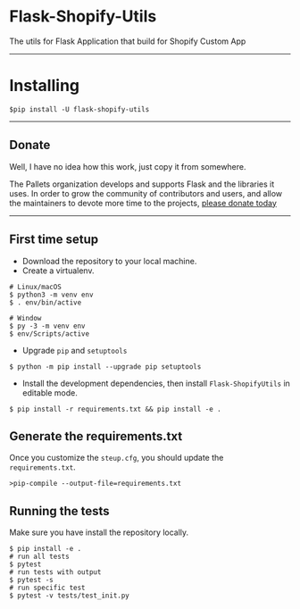 # Flask-Shopify-Utils

The utils for Flask Application that build for Shopify Custom App 

---

# Installing

```shell
$pip install -U flask-shopify-utils
```

---

## Donate

Well, I have no idea how this work, just copy it from somewhere.

The Pallets organization develops and supports Flask and the libraries
it uses. In order to grow the community of contributors and users, and
allow the maintainers to devote more time to the projects, [please
donate today](https://palletsprojects.com/donate)

---

## First time setup

- Download the repository to your local machine.
- Create a virtualenv.

```shell
# Linux/macOS
$ python3 -m venv env
$ . env/bin/active

# Window
$ py -3 -m venv env
$ env/Scripts/active
```

- Upgrade `pip` and `setuptools`

```shell
$ python -m pip install --upgrade pip setuptools
```

- Install the development dependencies, then install `Flask-ShopifyUtils` in editable mode.

```sheel
$ pip install -r requirements.txt && pip install -e .
```

## Generate the requirements.txt

Once you customize the `steup.cfg`, you should update the `requirements.txt`. 

```shell
>pip-compile --output-file=requirements.txt
````

## Running the tests

Make sure you have install the repository locally.

```shell
$ pip install -e .
# run all tests
$ pytest
# run tests with output
$ pytest -s
# run specific test
$ pytest -v tests/test_init.py
```

